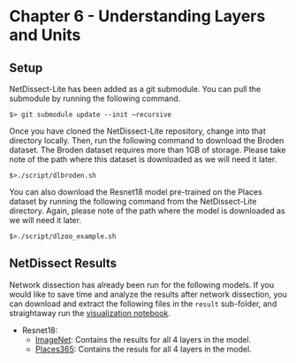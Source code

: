 # Chapter 6 - Understanding Layers and Units

## Setup
NetDissect-Lite has been added as a git submodule. You can pull the submodule by running the following command.
```
$> git submodule update --init –recursive
```

Once you have cloned the NetDissect-Lite repository, change into that directory locally. Then, run the following command to download the Broden dataset. The Broden dataset requires more than 1GB of storage. Please take note of the path where this dataset is downloaded as we will need it later.

```
$>./script/dlbroden.sh
```

You can also download the Resnet18 model pre-trained on the Places dataset by running the following command from the NetDissect-Lite directory. Again, please note of the path where the model is downloaded as we will need it later.

```
$>./script/dlzoo_example.sh
```

## NetDissect Results
Network dissection has already been run for the following models. If you would like to save time and analyze the results after network dissection, you can download and extract the following files in the `result` sub-folder, and straightaway run the [visualization notebook](https://nbviewer.jupyter.org/github/thampiman/interpretable-ai-book/blob/master/Chapter_06/chapter_06_netdissect_viz.ipynb).

- Resnet18:
	- [ImageNet](https://drive.google.com/file/d/1wjRoQQ52x0WyWrXphjm5SKuzBtiEIYvR/view?usp=sharing): Contains the results for all 4 layers in the model.
	- [Places365](https://drive.google.com/file/d/1RHRhPTmXMKBSbLz9KSnC4aZnaCs7O6hI/view?usp=sharing): Contains the resuls for all 4 layers in the model.